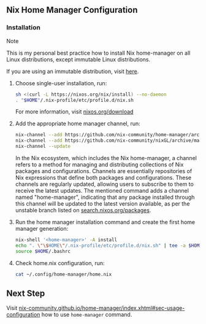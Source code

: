 ## Nix Home Manager Configuration

### Installation
> [!NOTE]
>
> This is my personal best practice how to install Nix home-manager on all Linux distributions, except immutable Linux distributions.
>
> If you are using an immutable distribution, visit [here](https://github.com/DeterminateSystems/nix-installer).

1. Choose single-user installation, run:
	```sh
	sh <(curl -L https://nixos.org/nix/install) --no-daemon
    . "$HOME"/.nix-profile/etc/profile.d/nix.sh
	```
	For more information, visit [nixos.org/download](https://nixos.org/download/)

2. Add the appropriate home manager channel, run:
	```sh
	nix-channel --add https://github.com/nix-community/home-manager/archive/master.tar.gz home-manager
    nix-channel --add https://github.com/nix-community/nixGL/archive/main.tar.gz nixgl
    nix-channel --update
	```
	In the Nix ecosystem, which includes the Nix home-manager, a channel refers to a method for managing and distributing collections of Nix packages and configurations. Channels are essentially repositories of Nix expressions that define both packages and configurations. These channels are regularly updated, allowing users to subscribe to them to receive the latest updates. The mentioned command adds a channel named "home-manager", indicating that any package installed through this channel will be updated to the latest version available, as per the unstable branch listed on [search.nixos.org/packages](https://search.nixos.org/packages).

3. Run the home manager installation command and create the first home manager generation:
	```sh
	nix-shell '<home-manager>' -A install
    echo ". \"\$HOME\"/.nix-profile/etc/profile.d/nix.sh" | tee -a $HOME/.bashrc > /dev/null
    source $HOME/.bashrc
	```

4. Check home.nix configuration, run:
	```sh
	cat ~/.config/home-manager/home.nix
	```

## Next Step
Visit [nix-community.github.io/home-manager/index.xhtml#sec-usage-configuration](https://nix-community.github.io/home-manager/index.xhtml#sec-usage-configuration) how to use `home-manager` command.
